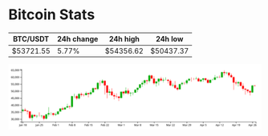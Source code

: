 # Bitcoin Stats

BTC/USDT|24h change|24h high|24h low|
|---|---|---|---|
|$53721.55|5.77%|$54356.62|$50437.37|

<img src="./chart.svg">
